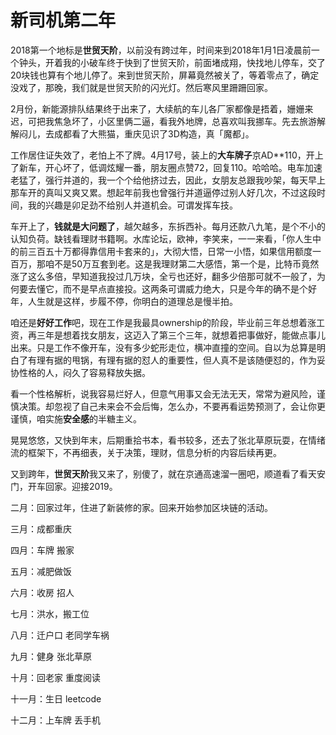 # 新司机第二年  
    
2018第一个地标是**世贸天阶**，以前没有跨过年，时间来到2018年1月1日凌晨前一个钟头，开着我的小破车终于快到了世贸天阶，前面堵成翔，快找地儿停车，交了20块钱也算有个地儿停了。来到世贸天阶，屏幕竟然被关了，等着零点了，确定没戏了，那晚，我们就是世贸天阶的闪光灯。然后寒风里跚跚回家。

2月份，新能源排队结果终于出来了，大续航的车儿各厂家都像是捂着，姗姗来迟，可把我焦急坏了，小区里俩二逼，看我外地牌，总喜欢叫我挪车。先去旅游解解闷儿，去成都看了大熊猫，重庆见识了3D构造，真「魔都」。

工作居住证失效了，老怕上不了牌。4月17号，装上的**大车牌子**京AD**110，开上了新车，开心坏了，低调炫耀一番，朋友圈点赞72，回复110。哈哈哈。电车加速老猛了，强行并道的，我一个个给他挤过去，因此，女朋友总跟我吵架，每天早上那车开的真叫又爽又累。想起年前我也曾强行并道逼停过别人好几次，不过这段时间，我的兴趣是卯足劲不给别人并道机会。可谓发挥车技。

车开上了，**钱就是大问题了**，越欠越多，东拆西补。每月还款八九笔，是个不小的认知负荷。缺钱看理财书籍啊。水库论坛，欧神，李笑来，一一来看，「你人生中的前三百五十万都得靠信用卡套来的」，大彻大悟，日常一小悟，如果信用额度一百万，那咱不是50万互套到老。这是我理财第二大感悟，第一个是，比特币竟然涨了这么多倍，早知道我投过几万块，全亏也还好，翻多少倍那可就不一般了，为何要去懂它，而不是早点直接投。这两条可谓威力绝大，只是今年的确不是个好年，人生就是这样，步履不停，你明白的道理总是慢半拍。

咱还是**好好工作**吧，现在工作是我最具ownership的阶段，毕业前三年总想着涨工资，再三年是想着找女朋友，这迈入了第三个三年，就想着把事做好，能做点事儿出来。只是工作不像开车，没有多少蛇形走位，横冲直撞的空间。自以为总算是明白了有理有据的甩锅，有理有据的怼人的重要性，但人真不是该随便怼的，作为妥协性格的人，闷久了容易释放失据。

看一个性格解析，说我容易烂好人，但意气用事又会无法无天，常常为避风险，谨慎决策。却忽视了自己未来会不会后悔，怎么办，不要再看运势预测了，会让你更谨慎，咱实施**安全感**的半糖主义。
     
晃晃悠悠，又快到年末，后期重拾书本，看书较多，还去了张北草原玩耍，在情绪流的框架下，不再细表，关于决策，理财，信息分析的内容后续再更。

又到跨年，**世贸天阶**我又来了，别傻了，就在京通高速溜一圈吧，顺道看了看天安门，开车回家。迎接2019。

二月：回家过年，住进了新装修的家。回来开始参加区块链的活动。

三月：成都重庆

四月：车牌 搬家

五月：减肥做饭 

六月：收房 招人

七月：洪水，搬工位

八月：迁户口 老同学车祸

九月：健身 张北草原

十月：回老家 重度阅读

十一月：生日 leetcode

十二月：上车牌 丢手机




